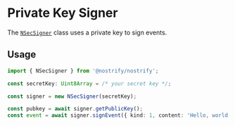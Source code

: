 # Private Key Signer

The [`NSecSigner`](https://jsr.io/@nostrify/nostrify/doc/~/NSecSigner) class uses a private key to sign events.

## Usage

```ts
import { NSecSigner } from '@nostrify/nostrify';

const secretKey: Uint8Array = /* your secret key */;

const signer = new NSecSigner(secretKey);

const pubkey = await signer.getPublicKey();
const event = await signer.signEvent({ kind: 1, content: 'Hello, world!', tags: [], created_at: 0 });
```
